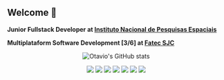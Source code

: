 ## Welcome 🐙

**Junior Fullstack Developer at [Instituto Nacional de Pesquisas Espaciais](https://www.gov.br/inpe/pt-br)**

**Multiplataform Software Development [3/6] at [Fatec SJC](https://sjc.fatec.sp.gov.br/)**

<div align="center">
   
   ![Otavio's GitHub stats](https://github-readme-stats.vercel.app/api?username=otavioabreu27&theme=default&show_icons=true)
   
   <img src="https://img.shields.io/badge/Python-3776AB?style=for-the-badge&logo=python&logoColor=white" /> 
   <img src="https://img.shields.io/badge/TypeScript-007ACC?style=for-the-badge&logo=typescript&logoColor=white" />
   <img src="https://img.shields.io/badge/Java-ED8B00?style=for-the-badge&logo=openjdk&logoColor=white" />
   <img src="https://img.shields.io/badge/Rust-000000?style=for-the-badge&logo=rust&logoColor=white" />
   <img src="https://img.shields.io/badge/Shell_Script-121011?style=for-the-badge&logo=gnu-bash&logoColor=white" />
	<img src="https://img.shields.io/badge/React-20232A?style=for-the-badge&logo=react&logoColor=61DAFB" />
   <img src="https://img.shields.io/badge/docker-%230db7ed.svg?style=for-the-badge&logo=docker&logoColor=white" />
</div>
